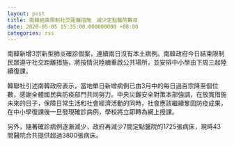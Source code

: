 ```yaml
---
layout: post
title: 南韓結束限制社交距離措施　減少定點醫院數目
date: 2020-05-05 15:35:00.000000000 +08:00
categories: rss
---
```


南韓新增3宗新型肺炎確診個案，連續兩日沒有本土病例。南韓政府今日結束限制民眾遵守社交距離措施，將按情況陸續重啟公共場所，並安排中小學由下周三起陸續復課。

韓聯社引述南韓政府表示，當地單日新增病例已由3月中的每日過百宗降至個位數，感謝全體國民與防疫部門共同努力。中央災難安全對策本部強調，在放寬措施未來的日子，保障日常生活和社會經濟活動的同時，社會應該繼續鞏固防疫成果，在中小學復課後一旦發現確診病例，學校將立即轉為網上授課。

另外，隨著確診病例逐漸減少，政府再減少7間定點醫院的1725張病床，現時43間醫院合共提供超過3800張病床。
